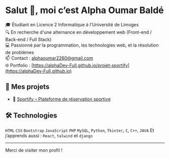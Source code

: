 # Salut 👋, moi c’est Alpha Oumar Baldé

🎓 Étudiant en Licence 2 Informatique à l'Université de Limoges  
🔍 En recherche d'une alternance en développement web (Front-end / Back-end / Full Stack)  
💻 Passionné par la programmation, les technologies web, et la résolution de problèmes  
📫 Contact : alphaoumar2260@gmail.com  
🌐 Portfolio : [https://alphaDev-Full.github.io/projet-sportify](https://alphaDev-Full.github.io)

## 💼 Mes projets

- 🔗 [Sportify – Plateforme de réservation sportive](https://github.com/alphaDev-Full/projet-sportify)

## 🛠️ Technologies

`HTML` `CSS` `Bootstrap` `JavaScript` `PHP` `MySQL`, `Python`, `Tkinter`, `C`, `C++`, `JAVA`
Et j’apprends aussi : `React`, `talwind` et `django`

---

Merci de visiter mon profil !
